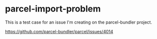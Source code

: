 # parcel-import-problem

This is a test case for an issue I'm creating on the parcel-bundler project.

https://github.com/parcel-bundler/parcel/issues/4014


